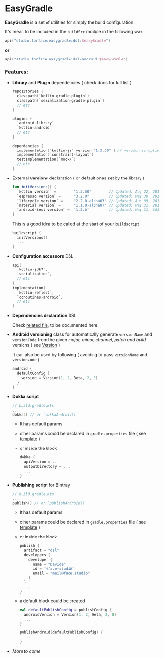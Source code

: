 # EasyGradle

**EasyGradle** is a set of utilities for simply the build configuration.

It's mean to be included in the `buildSrc` module in the following way:

```kotlin
api("studio.forface.easygradle:dsl:$easyGradle")
```
**or**
```kotlin
api("studio.forface.easygradle:dsl-android:$easyGradle")
```

### Features:

* **Library** and **Plugin** dependencies ( check docs for full list )

  ```kotlin
  repositories {
    classpath(`kotlin-gradle-plugin`)
    classpath(`serialization-gradle-plugin`)
    // etc
  }
  
  plugins {
    `android-library`
    `kotlin-android`
    // etc
  }
  
  dependencies {
    implementation(`kotlin-js` version "1.3.50" ) // version is optional
    implementation(`constraint-layout`)
    testImplementation(`mockk`)
    // etc
  }
  ```

* External **versions** declaration ( or default ones set by the library )

  ```kotlin
  fun initVersions() {
    `kotlin version` =        "1.3.50"        // Updated: Aug 22, 2019
    `espresso version` =      "3.2.0"         // Updated: May 30, 2019
    `lifecycle version` =     "2.2.0-alpha03" // Updated: Aug 09, 2019
    `material version` =      "1.1.0-alpha07" // Updated: May 31, 2019
    `android-test version` =  "1.2.0"         // Updated: May 31, 2019
  }
  ```

  This is a good idea to be called at the start of your `buildscript`

  ```kotlin
  buildscript {
    initVersions()
    ...
  }
  ```

* **Configuration accessors** DSL

  ```kotlin
  api(
    `kotlin-jdk7`,
    `serialization`,
    // etc
  )
  implementation(
    `kotlin-reflect`,
    `coroutines-android`,
    // etc
  )
  ```

* **Dependencies declaration** DSL

  Check [related file](https://github.com/4face-studi0/EasyGradle/blob/master/dsl/src/main/kotlin/studio/forface/easygradle/dsl/Dependency.kt), to be documented here

* **Android versioning** class for automatically generate `versionName` and `versionCode` from the given *major, minor, channel, patch and build* versions ( see [Version](https://github.com/4face-studi0/EasyGradle/blob/master/dsl-android/src/main/kotlin/studio/forface/easygradle/dsl/android/Version.kt) ) 

  It can also be used by following ( avoiding to pass `versionName` and `versionCode` )

  ```kotlin
  android {
    defaultConfig {
      version = Version(1, 2, Beta, 2, 0)
    }
  }
  ```

* **Dokka script**

  ```kotlin
  // build.gradle.kts
  ...
  dokka() // or `dokkaAndroid()`
  ```

  * It has default params

  * other params could be declared in `gradle.properties` file ( see [template](https://github.com/4face-studi0/EasyGradle/blob/master/gradle.properties.template) )

  * or inside the block 

    ```kotlin
    dokka {
      apiVersion = ...
      outputDirectory = ...
      ...
    }
    ```

* **Publishing script** for Bintray

  ```kotlin
  // build.gradle.kts
  ...
  publish() // or `publishAndroid()`
  ```

  * It has default params

  * other params could be declared in `gradle.properties` file ( see [template](https://github.com/4face-studi0/EasyGradle/blob/master/gradle.properties.template) )

  * or inside the block

    ```kotlin
    publish {
      artifact = "dsl"
      developers {
        developer {
          name = "Davide"
          id = "4face-studi0"
          email = "mail@face.studio"
        }
      }
      ...
    }
    ```

  * a default block could be created

    ```kotlin
    val defaultPublishConfig = publishConfig {
      androidVersion = Version(1, 2, Beta, 2, 0)
      ...
    }
    
    publishAndroid(defaultPublishConfig) {
      ...
    }
    ```

* *More to come*

